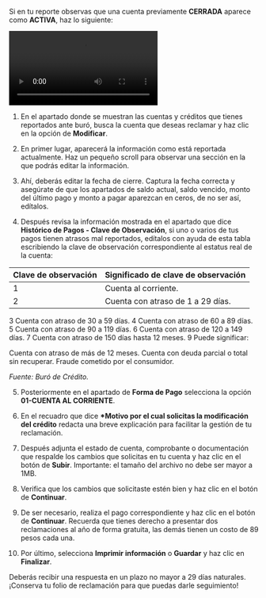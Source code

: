 Si en tu reporte observas que una cuenta previamente **CERRADA** aparece como **ACTIVA**, haz lo siguiente:

![video](https://storage.googleapis.com/zenfi-assets/app/disputes/active-accounts.mp4)

1. En el apartado donde se muestran las cuentas y créditos que tienes reportados ante buró, busca la cuenta que deseas reclamar y haz clic en la opción de **Modificar**.

2. En primer lugar, aparecerá la información como está reportada actualmente. Haz un pequeño scroll para observar una sección en la que podrás editar la información.

3. Ahí, deberás editar la fecha de cierre. Captura la fecha correcta y asegúrate de que los apartados de saldo actual, saldo vencido, monto del último pago y monto a pagar aparezcan en ceros, de no ser así, edítalos.

4. Después revisa la información mostrada en el apartado que dice **Histórico de Pagos - Clave de Observación**, si uno o varios de tus pagos tienen atrasos mal reportados, edítalos con ayuda de esta tabla escribiendo la clave de observación correspondiente al estatus real de la cuenta:


| Clave de observación|Significado de clave de observación|
| ------------------- | --------------------------------- |
| 1 | Cuenta al corriente. |
| 2 | Cuenta con atraso de 1 a 29 días. |

3
Cuenta con atraso de 30 a 59 días.
4
Cuenta con atraso de 60 a 89 días.
5
Cuenta con atraso de 90 a 119 días.
6
Cuenta con atraso de 120 a 149 días.
7
Cuenta con atraso de 150 días hasta 12 meses.
9
Puede significar:

Cuenta con atraso de más de 12 meses.
Cuenta con deuda parcial o total sin recuperar.
Fraude cometido por el consumidor.

_Fuente: Buró de Crédito._

5. Posteriormente en el apartado de **Forma de Pago** selecciona la opción **01-CUENTA AL CORRIENTE**.

6. En el recuadro que dice **\*Motivo por el cual solicitas la modificación del crédito** redacta una breve explicación para facilitar la gestión de tu reclamación.

7. Después adjunta el estado de cuenta, comprobante o documentación que respalde los cambios que solicitas en tu cuenta y haz clic en el botón de **Subir**. Importante: el tamaño del archivo no debe ser mayor a 1MB.

8. Verifica que los cambios que solicitaste estén bien y haz clic en el botón de **Continuar**.

9. De ser necesario, realiza el pago correspondiente y haz clic en el botón de **Continuar**. Recuerda que tienes derecho a presentar dos reclamaciones al año de forma gratuita, las demás tienen un costo de 89 pesos cada una.

10. Por último, selecciona **Imprimir información** o **Guardar** y haz clic en **Finalizar**.

Deberás recibir una respuesta en un plazo no mayor a 29 días naturales. ¡Conserva tu folio de reclamación para que puedas darle seguimiento!

